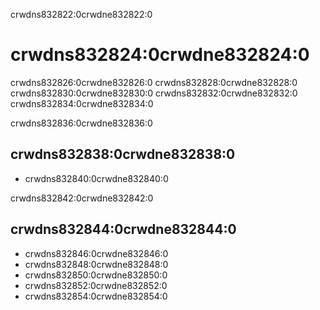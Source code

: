 crwdns832822:0crwdne832822:0
# crwdns832824:0crwdne832824:0

crwdns832826:0crwdne832826:0 crwdns832828:0crwdne832828:0 crwdns832830:0crwdne832830:0 crwdns832832:0crwdne832832:0 crwdns832834:0crwdne832834:0

crwdns832836:0crwdne832836:0
## crwdns832838:0crwdne832838:0

* crwdns832840:0crwdne832840:0

crwdns832842:0crwdne832842:0
## crwdns832844:0crwdne832844:0

* crwdns832846:0crwdne832846:0
* crwdns832848:0crwdne832848:0
* crwdns832850:0crwdne832850:0
* crwdns832852:0crwdne832852:0
* crwdns832854:0crwdne832854:0
